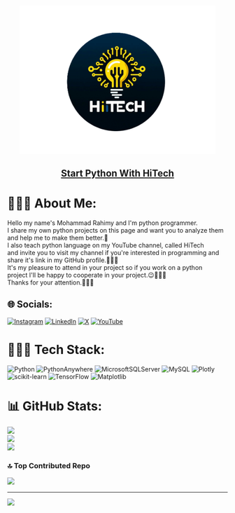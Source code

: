 <div align='center'>
   <img src= 'Logo.png' alt='My Company Logo'    width= '450px'  />
   <h2>
   <a href='https://youtube.com/shorts/2dShRzpmiRU?feature=share'> Start Python With HiTech </a></h2>
</div>

# 🧑🏻‍💻 About Me:
Hello my name's Mohammad Rahimy and I'm python programmer.<br>I share my own python projects on this page and want you to analyze them<br>and help me to make them better.🚀<br>I also teach python language on my YouTube channel, called HiTech <br>and invite you to visit my channel if you're interested in programming and <br>share it's link in my GitHub profile.🧑🏻‍💻<br>It's my pleasure to attend in your project so if you work on a python <br>project I'll be happy to cooperate in your project.😉🧑🏻‍💻<br>Thanks for your attention.💖🙏🏻<br>


## 🌐 Socials:
[![Instagram](https://img.shields.io/badge/Instagram-%23E4405F.svg?logo=Instagram&logoColor=white)](https://instagram.com/mohammad.hitechh) [![LinkedIn](https://img.shields.io/badge/LinkedIn-%230077B5.svg?logo=linkedin&logoColor=white)](https://linkedin.com/in/Mohammad_Rahimy) [![X](https://img.shields.io/badge/X-black.svg?logo=X&logoColor=white)](https://x.com/HiTech_Studioo) [![YouTube](https://img.shields.io/badge/YouTube-%23FF0000.svg?logo=YouTube&logoColor=white)](https://youtube.com/@HiTech_Studioo) 

# 🧑🏻‍💻 Tech Stack:
![Python](https://img.shields.io/badge/python-3670A0?style=for-the-badge&logo=python&logoColor=ffdd54) ![PythonAnywhere](https://img.shields.io/badge/pythonanywhere-%232F9FD7.svg?style=for-the-badge&logo=pythonanywhere&logoColor=151515) ![MicrosoftSQLServer](https://img.shields.io/badge/Microsoft%20SQL%20Server-CC2927?style=for-the-badge&logo=microsoft%20sql%20server&logoColor=white) ![MySQL](https://img.shields.io/badge/mysql-4479A1.svg?style=for-the-badge&logo=mysql&logoColor=white) ![Plotly](https://img.shields.io/badge/Plotly-%233F4F75.svg?style=for-the-badge&logo=plotly&logoColor=white) ![scikit-learn](https://img.shields.io/badge/scikit--learn-%23F7931E.svg?style=for-the-badge&logo=scikit-learn&logoColor=white) ![TensorFlow](https://img.shields.io/badge/TensorFlow-%23FF6F00.svg?style=for-the-badge&logo=TensorFlow&logoColor=white) ![Matplotlib](https://img.shields.io/badge/Matplotlib-%23ffffff.svg?style=for-the-badge&logo=Matplotlib&logoColor=black)
# 📊 GitHub Stats:
![](https://github-readme-stats.vercel.app/api?username=AMPoet&theme=blue_navy&hide_border=false&include_all_commits=false&count_private=false)<br/>
![](https://github-readme-streak-stats.herokuapp.com/?user=AMPoet&theme=blue_navy&hide_border=false)<br/>
![](https://github-readme-stats.vercel.app/api/top-langs/?username=AMPoet&theme=blue_navy&hide_border=false&include_all_commits=false&count_private=false&layout=compact)

### 🔝 Top Contributed Repo
![](https://github-contributor-stats.vercel.app/api?username=AMPoet&limit=5&theme=dark&combine_all_yearly_contributions=true)

---
[![](https://visitcount.itsvg.in/api?id=AMPoet&icon=0&color=0)](https://visitcount.itsvg.in)

<!-- Proudly created with GPRM ( https://gprm.itsvg.in ) -->
<!-- Proudly created with GPRM ( https://gprm.itsvg.in ) -->
<!-- Proudly created with GPRM ( https://gprm.itsvg.in ) -->
<!---
AMPoet/AMPoet is a ✨ special ✨ repository because its `README.md` (this file) appears on your GitHub profile.
You can click the Preview link to take a look at your changes.
--->

